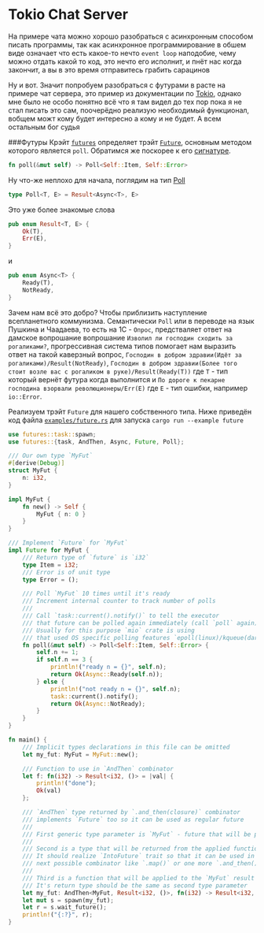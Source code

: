 # Tokio Chat Server

На примере чата можно хорошо разобраться с асинхронным способом писать программы, так как асинхронное программирование в обшем виде означает что есть какое-то нечто `event loop` наподобие, чему можно отдать какой то код, это нечто его исполнит, и пнёт нас когда закончит, а вы в это время отправитесь грабить сарацинов

Ну и вот. Значит попробуем разобраться с футурами в расте на примере чат сервера, это пример из документации по [Tokio](https://tokio.rs/docs/going-deeper/chat/), однако мне было не особо понятно всё что я там видел до тех пор пока я не стал писать это сам, поочерёдно реализую необходимый функционал, вобщем можт кому будет интересно а кому и не будет. А всем остальным бог судья

###Футуры
Крэйт [`futures`](https://docs.rs/futures/0.1.28/futures/) определяет трэйт [`Future`](https://docs.rs/futures/0.1.28/futures/future/trait.Future.html), основным методом которого является `poll`. Обратимся же поскорее к его [сигнатуре](https://docs.rs/futures/0.1.28/futures/future/trait.Future.html#required-methods).
```rust
fn poll(&mut self) -> Poll<Self::Item, Self::Error>
```

Ну что-же неплохо для начала, поглядим на тип [Poll](https://docs.rs/futures/0.1.28/futures/type.Poll.html)

```rust
type Poll<T, E> = Result<Async<T>, E>
```
Это уже более знакомые слова
```rust
pub enum Result<T, E> {
    Ok(T),
    Err(E),
}
```
и
```rust
pub enum Async<T> {
    Ready(T),
    NotReady,
}
```
Зачем нам всё это добро? Чтобы приблизить наступление всепланетного коммунизма.
Семантически `Poll` или в переводе на язык Пушкина и Чаадаева, то есть на 1С - `Опрос`, предстваляет ответ на дамское вопрошание вопрошание `Изволил ли господин сходить за рогаликами?`, прогрессивная система типов помогает нам выразить ответ на такой каверзный вопрос, `Господин в добром здравии(Идёт за рогаликами)/Result(NotReady)`, `Господин в добром здравии(Более того стоит возле вас с рогаликом в руке)/Result(Ready(T))` где `T` - тип который вернёт футура когда выполнится и `По дороге к пекарне господина взорвали революционеры/Err(E)` где `E` - тип ошибки, например `io::Error`.

Реализуем трэйт `Future` для нашего собственного типа. Ниже приведён код файла [`examples/future.rs`](examples/future.rs) для запуска `cargo run --example future`
```rust
use futures::task::spawn;
use futures::{task, AndThen, Async, Future, Poll};

/// Our own type `MyFut`
#[derive(Debug)]
struct MyFut {
    n: i32,
}

impl MyFut {
    fn new() -> Self {
        MyFut { n: 0 }
    }
}

/// Implement `Future` for `MyFut`
impl Future for MyFut {
    /// Return type of `future` is `i32`
    type Item = i32;
    /// Error is of unit type
    type Error = ();

    /// Poll `MyFut` 10 times until it's ready
    /// Increment internal counter to track number of polls
    ///
    /// Call `task::current().notify()` to tell the executor
    /// that future can be polled again immediately (call `poll` again).
    /// Usually for this purpose `mio` crate is using
    /// that used OS specific polling features `epoll(linux)/kqueue(darwin)/iocp(windows)`
    fn poll(&mut self) -> Poll<Self::Item, Self::Error> {
        self.n += 1;
        if self.n == 3 {
            println!("ready n = {}", self.n);
            return Ok(Async::Ready(self.n));
        } else {
            println!("not ready n = {}", self.n);
            task::current().notify();
            return Ok(Async::NotReady);
        }
    }
}

fn main() {
    /// Implicit types declarations in this file can be omitted
    let my_fut: MyFut = MyFut::new();

    /// Function to use in `AndThen` combinator
    let f: fn(i32) -> Result<i32, ()> = |val| {
        println!("done");
        Ok(val)
    };

    /// `AndThen` type returned by `.and_then(closure)` combinator
    /// implements `Future` too so it can be used as regular future
    ///
    /// First generic type parameter is `MyFut` - future that will be polled first
    ///
    /// Second is a type that will be returned from the applied function
    /// It should realize `IntoFuture` trait so that it can be used in
    /// next possible combinator like `.map()` or one more `.and_then()`
    ///
    /// Third is a function that will be applied to the `MyFut` result
    /// It's return type should be the same as second type parameter
    let my_fut: AndThen<MyFut, Result<i32, ()>, fn(i32) -> Result<i32, ()>> = my_fut.and_then(f);
    let mut s = spawn(my_fut);
    let r = s.wait_future();
    println!("{:?}", r);
}

```

 
